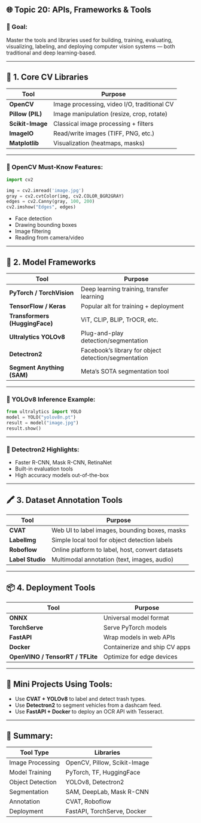 ## 🌐 Topic 20: **APIs, Frameworks & Tools**

### 🎯 Goal:

Master the tools and libraries used for building, training, evaluating, visualizing, labeling, and deploying computer vision systems — both traditional and deep learning-based.

---

## 🧰 1. **Core CV Libraries**

| Tool             | Purpose                                     |
| ---------------- | ------------------------------------------- |
| **OpenCV**       | Image processing, video I/O, traditional CV |
| **Pillow (PIL)** | Image manipulation (resize, crop, rotate)   |
| **Scikit-Image** | Classical image processing + filters        |
| **ImageIO**      | Read/write images (TIFF, PNG, etc.)         |
| **Matplotlib**   | Visualization (heatmaps, masks)             |

---

### 🔹 OpenCV Must-Know Features:

```python
import cv2

img = cv2.imread('image.jpg')
gray = cv2.cvtColor(img, cv2.COLOR_BGR2GRAY)
edges = cv2.Canny(gray, 100, 200)
cv2.imshow("Edges", edges)
```

* Face detection
* Drawing bounding boxes
* Image filtering
* Reading from camera/video

---

## 🤖 2. **Model Frameworks**

| Tool                           | Purpose                                              |
| ------------------------------ | ---------------------------------------------------- |
| **PyTorch / TorchVision**      | Deep learning training, transfer learning            |
| **TensorFlow / Keras**         | Popular alt for training + deployment                |
| **Transformers (HuggingFace)** | ViT, CLIP, BLIP, TrOCR, etc.                         |
| **Ultralytics YOLOv8**         | Plug-and-play detection/segmentation                 |
| **Detectron2**                 | Facebook’s library for object detection/segmentation |
| **Segment Anything (SAM)**     | Meta’s SOTA segmentation tool                        |

---

### 🔹 YOLOv8 Inference Example:

```python
from ultralytics import YOLO
model = YOLO("yolov8n.pt")
result = model("image.jpg")
result.show()
```

---

### 🔹 Detectron2 Highlights:

* Faster R-CNN, Mask R-CNN, RetinaNet
* Built-in evaluation tools
* High accuracy models out-of-the-box

---

## 🖍️ 3. **Dataset Annotation Tools**

| Tool             | Purpose                                          |
| ---------------- | ------------------------------------------------ |
| **CVAT**         | Web UI to label images, bounding boxes, masks    |
| **LabelImg**     | Simple local tool for object detection labels    |
| **Roboflow**     | Online platform to label, host, convert datasets |
| **Label Studio** | Multimodal annotation (text, images, audio)      |

---

## 📦 4. **Deployment Tools**

| Tool                             | Purpose                       |
| -------------------------------- | ----------------------------- |
| **ONNX**                         | Universal model format        |
| **TorchServe**                   | Serve PyTorch models          |
| **FastAPI**                      | Wrap models in web APIs       |
| **Docker**                       | Containerize and ship CV apps |
| **OpenVINO / TensorRT / TFLite** | Optimize for edge devices     |

---

## 🧪 Mini Projects Using Tools:

* Use **CVAT + YOLOv8** to label and detect trash types.
* Use **Detectron2** to segment vehicles from a dashcam feed.
* Use **FastAPI + Docker** to deploy an OCR API with Tesseract.

---

## 🧠 Summary:

| Tool Type        | Libraries                    |
| ---------------- | ---------------------------- |
| Image Processing | OpenCV, Pillow, Scikit-Image |
| Model Training   | PyTorch, TF, HuggingFace     |
| Object Detection | YOLOv8, Detectron2           |
| Segmentation     | SAM, DeepLab, Mask R-CNN     |
| Annotation       | CVAT, Roboflow               |
| Deployment       | FastAPI, TorchServe, Docker  |
